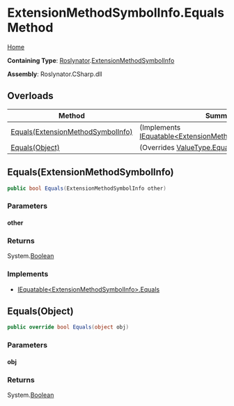 # ExtensionMethodSymbolInfo\.Equals Method

[Home](../../../README.md)

**Containing Type**: [Roslynator](../../README.md)\.[ExtensionMethodSymbolInfo](../README.md)

**Assembly**: Roslynator\.CSharp\.dll

## Overloads

| Method | Summary |
| ------ | ------- |
| [Equals(ExtensionMethodSymbolInfo)](#Roslynator_ExtensionMethodSymbolInfo_Equals_Roslynator_ExtensionMethodSymbolInfo_) |  \(Implements [IEquatable\<ExtensionMethodSymbolInfo>.Equals](https://docs.microsoft.com/en-us/dotnet/api/system.iequatable-1.equals)\) |
| [Equals(Object)](#Roslynator_ExtensionMethodSymbolInfo_Equals_System_Object_) |  \(Overrides [ValueType.Equals](https://docs.microsoft.com/en-us/dotnet/api/system.valuetype.equals)\) |

## Equals\(ExtensionMethodSymbolInfo\)<a name="Roslynator_ExtensionMethodSymbolInfo_Equals_Roslynator_ExtensionMethodSymbolInfo_"></a>

```csharp
public bool Equals(ExtensionMethodSymbolInfo other)
```

### Parameters

#### other





### Returns

System\.[Boolean](https://docs.microsoft.com/en-us/dotnet/api/system.boolean)

### Implements

* [IEquatable\<ExtensionMethodSymbolInfo>.Equals](https://docs.microsoft.com/en-us/dotnet/api/system.iequatable-1.equals)

## Equals\(Object\)<a name="Roslynator_ExtensionMethodSymbolInfo_Equals_System_Object_"></a>

```csharp
public override bool Equals(object obj)
```

### Parameters

#### obj





### Returns

System\.[Boolean](https://docs.microsoft.com/en-us/dotnet/api/system.boolean)

